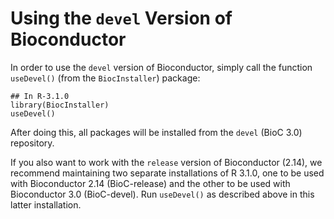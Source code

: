 Using the `devel` Version of Bioconductor
=========================================


In order to use the `devel` version of Bioconductor, simply call
the function `useDevel()` (from the `BiocInstaller`) package:

    ## In R-3.1.0
    library(BiocInstaller) 
    useDevel()

After doing this, all packages will be installed from the `devel`
(BioC 3.0) repository.

If you also want to work with the `release` version of Bioconductor
(2.14), we recommend maintaining two separate installations of R
3.1.0, one to be used with Bioconductor 2.14 (BioC-release) and
the other to be used with Bioconductor 3.0 (BioC-devel). Run `useDevel()` as described above in this latter installation.

<!--
An easy way to do this is to have two separate installation of R-3.0.

A more complicated way is to use the `R_LIBS_USER` environment
variable.  First, create two separate directories. Suggested directory
names are Linux:
    
    ~/R/x86_64-unknown-linux-gnu-library/3.0-bioc-release
    ~/R/x86_64-unknown-linux-gnu-library/3.0-bioc-devel

Mac OS:
    
    ~/Library/R/3.0-bioc-release/library
    ~/Library/R/3.0-bioc-devel/library

and Windows:
    
    C:\Users\YOUR_NAME\Documents\R\win-library\3.0-bioc-release
    C:\Users\YOUR_NAME\Documents\R\win-library\3.0-bioc-devel
    
(change `YOUR_NAME` to your user name)
    
Invoke "R for bioc-devel" or "R for bioc-release" from the command
line on Linux:
    
    R_LIBS_USER=~/R/x86_64-unknown-linux-gnu-library/3.0-bioc-release R
    R_LIBS_USER=~/R/x86_64-unknown-linux-gnu-library/3.0-bioc-devel R
    
Mac OS X:
    
    R_LIBS_USER=~~/Library/R/3.0-bioc-release/library R
    R_LIBS_USER=~~/Library/R/3.0-bioc-devel/library R

and Windows (assuming that R.exe is in PATH):
    
    cmd /C "set R_LIBS_USER=C:\Users\YOUR_NAME\Documents\R\win-library\3.0-bioc-release &&  R"
    cmd /C "set R_LIBS_USER=C:\Users\YOUR_NAME\Documents\R\win-library\3.0-bioc-devel &&  R"
    
When correctly configured, R's `.libPaths()` function will return the
`release` or `devel` directory as its first entry. Packages are
installed to that directory, and that is the first place that
`library()` looks for them.  <code>biocLite()</code> and
<code>install.packages()</code> respect this setting;
<code>update.packages()</code> attempts to update packages in the
directory where the current package is installed.

Aliases
-------

On Linux and Mac OS X, you can create a bash alias to save typing. Add the
following to your ~/bash_profile on Linux:
    
    alias Rdevel='R_LIBS_USER=~/R/x86_64-unknown-linux-gnu-library/3.0-bioc-devel R'
    alias Rrelease='R_LIBS_USER=~/R/x86_64-unknown-linux-gnu-library/3.0-bioc-release R'
    
or Mac OS X
    
    alias Rdevel='R_LIBS_USER=~/Library/R/3.0-bioc-devel/library R'
    alias Rrelease='R_LIBS_USER=~/Library/R/3.0-bioc-release/library R'
    
Invoke R from the command line as `Rdevel` or `Rrelease`.

On Windows, create two shortcuts, one for `release` and one for
`devel`. For `devel` (do similar steps for `release`) go to My
Computer and navigate to a directory that is in your PATH. Then
right-click and choose New->Shortcut.  In the "type the location of
the item" box, put:

    cmd /C "set R_LIBS_USER=C:\Users\YOUR_NAME\Documents\R\win-library\3.0-bioc-devel &&  R"

(again, it's assumed R.exe is in your PATH) Click "Next", and in the
"Type a name for this shortcut" box, type

    Rdevel
    
Invoke these from the command line as `Rdevel.lnk`.
    
Because `R_LIBS_USER` is an environment variable, its value should be
inherited by any subprocesses started by R, so they should do the
right thing as well.
-->
